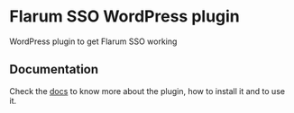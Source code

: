 # Flarum SSO WordPress plugin

WordPress plugin to get Flarum SSO working

## Documentation

Check the [docs](https://docs.maicol07.it/en/flarum-sso/plugins/wordpress) to know more about the plugin, how to install
it and to use it.
